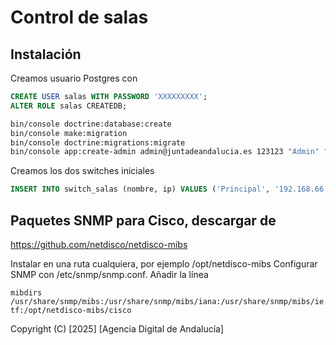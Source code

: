 # Control de salas

## Instalación

Creamos usuario Postgres con 

```sql
CREATE USER salas WITH PASSWORD 'XXXXXXXXX';
ALTER ROLE salas CREATEDB;
```

```bash
bin/console doctrine:database:create
bin/console make:migration
bin/console doctrine:migrations:migrate
bin/console app:create-admin admin@juntadeandalucia.es 123123 "Admin" "Admin"
```

Creamos los dos switches iniciales

```sql
INSERT INTO switch_salas (nombre, ip) VALUES ('Principal', '192.168.66.19'), ('Palomar', '192.168.66.30');
```



## Paquetes SNMP para Cisco, descargar de 

https://github.com/netdisco/netdisco-mibs

Instalar en una ruta cualquiera, por ejemplo /opt/netdisco-mibs
Configurar SNMP con /etc/snmp/snmp.conf. Añadir la línea

`mibdirs /usr/share/snmp/mibs:/usr/share/snmp/mibs/iana:/usr/share/snmp/mibs/ietf:/opt/netdisco-mibs/cisco`



Copyright (C) [2025] [Agencia Digital de Andalucía]
